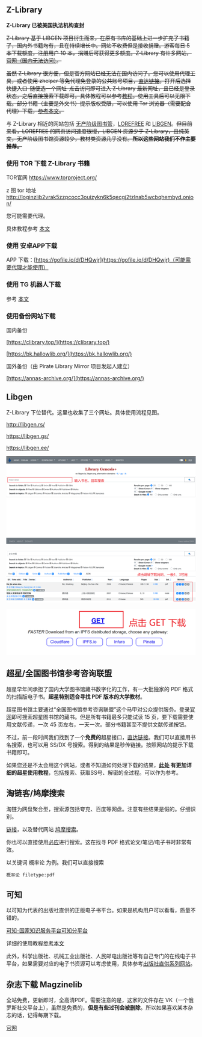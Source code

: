 
## Z-Library

**Z-Library 已被美国执法机构查封**

~~Z-Library 基于 LIBGEN 项目衍生而来，在原有书库的基础上进一步扩充了书籍了，国内外书籍均有，且在持续增长中。网站不收费但是接收捐赠。游客每日 5 本下载额度，注册用户 10 本，捐赠后可获得更多额度。Z-Library 有许多网站，[官网（国内无法访问）](http://z-lib.org/)。~~

~~虽然 Z-Library 很方便，但是官方网站已经无法在国内访问了。您可以使用代理工具，或者使用 zhelper 等免代理免登录的公共账号项目，[直达链接](https://www.zhelper.net/)。打开后选择快捷入口-随便选一个网址-点击访问即可进入 Z-Library 最新网址，且已经是登录状态，之后直接搜索下载即可。具体教程可以参考[教程](/post/zhelper)。使用工具后可以无限下载。部分书籍（主要是外文书）提示版权受限，可以使用 Tor 浏览器（需要配合代理）下载，[参考本文](https://yibook.org/post/zlib-tor/)。~~

与 Z-Library 相近的网站包括 [无产阶级图书管](/d/12l5)，[LOREFREE](/d/12l6) 和 [LIBGEN](http://libgen.rs/)。~~但目前来看，LOREFREE 的网页访问速度很慢，LIBGEN 资源少于 Z-Library，且纯英文，无产阶级图书馆资源较少，教材类资源几乎没有。**所以这些网站我们不作主要推荐。**~~

<!-- ### zhelper 小组备份的 3000 本电子书

https://file.zhelper.de -->

### 使用 TOR 下载 Z-Library 书籍

TOR官网 https://www.torproject.org/

z 图 tor 地址 http://loginzlib2vrak5zzpcocc3ouizykn6k5qecgj2tzlnab5wcbqhembyd.onion/

您可能需要代理。

具体教程参考 [本文](https://bbs.yibook.org/d/206-hui-fu-xia-zai-fang-shi-2-shi-yong-tor-xia-zai-z-library-zi-yuan/32)

### 使用 安卓APP下载

APP 下载：[https://gofile.io/d/DHQwjr](https://gofile.io/d/DHQwjr)（可能需要代理才能使用）

### 使用 TG 机器人下载

参考 [本文](https://bbs.yibook.org/d/220-hui-fu-xia-zai-fang-shi-1-tong-guo-tg-ji-qi-ren-xia-zai-z-library-shu-ji)

### 使用备份网站下载

国内备份

[https://clibrary.top/](https://clibrary.top/)

[https://bk.hallowlib.org/](https://bk.hallowlib.org/)

国外备份（由 Pirate Library Mirror 项目发起人建立）

[https://annas-archive.org/](https://annas-archive.org/)

## Libgen

Z-Library 下位替代。这里也收集了三个网址。具体使用流程见图。

http://libgen.rs/

https://libgen.gs/

https://libgen.ee/

![](./2022-08-18-16-25-14.png)

![](./2022-08-18-16-26-18.png)

![](./2022-08-18-16-26-54.png)

## 超星/全国图书馆参考咨询联盟

超星早年间承担了国内大学图书馆藏书数字化的工作，有一大批独家的 PDF 格式的扫描版电子书。**超星特别适合寻找 PDF 版本的大学教材**。

超星图书馆主要通过“全国图书馆参考咨询联盟”这个马甲对公众提供服务。登录[官网](/d/12l4)即可搜索超星图书馆的藏书。但是所有书籍最多只能试读 15 页，要下载需要使用文献传递，一次 45 页左右，一天一次。部分书籍甚至不提供文献传递按钮。

<!-- 但这并不意味着我们无法获取超星库里的书籍。简单来说，目前有人批量导出了超星书库，淘宝很多代找电子书商就是购买了这套书库。网上也有很多收费的（一般是2RMB/本）接口。所以之前我并不推荐这个渠道。 -->

不过，前一段时间我们找到了一个**免费的**超星接口，[直达链接](https://freembook.com/)。我们可以直接用书名搜索，也可以用 SS/DX 号搜索。得到的结果是秒传链接。按照网站的提示下载书籍即可。

如果您还是不太会用这个网站，或者不知道如何处理下载的结果，**[此处](https://ssdown.org/blog/quick/) 有更加详细的超星使用教程**，包括搜索、获取SS号、解密的全过程。可以作为参考。

## 淘链客/鸠摩搜索

淘链为网盘聚合型，搜索源包括夸克、百度等网盘。注意有些结果是假的。仔细识别。

[链接](/d/12l0)，以及替代网站 [鸠摩搜索](/d/12ky)。

你也可以直接使用[必应](https://cn.bing.com/)进行搜索。这在找寻 PDF 格式论文/笔记/电子书时非常有效。

以关键词 概率论 为例。我们可以直接搜索

```
概率论 filetype:pdf 
```

## 可知

以可知为代表的出版社直供的正版电子书平台。如果是机构用户可以看看，质量不错的。

[可知-国家知识服务平台可知分平台](/d/12kx)

详细的使用教程[参考本文](/post/keledge)

此外，科学出版社、机械工业出版社、人民邮电出版社等有自己专门的在线电子书平台，如果需要对应的电子书资源可以考虑使用，具体参考[出版社直供系列网站](https://yibook.org/tags/%E5%87%BA%E7%89%88%E7%A4%BE%E7%9B%B4%E4%BE%9B/)。


## 杂志下载 Magzinelib

全站免费，更新即时，全高清PDF。需要注意的是，这家的文件存在 VK（一个俄罗斯社交平台上），虽然是免费的，**但是有些过刊会被删除**。所以如果喜欢某本杂志的话，记得每期下载。

[官网](/d/12l7)

